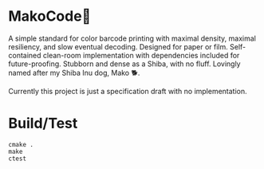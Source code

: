 # MakoCode🐾
A simple standard for color barcode printing with maximal density, maximal resiliency, and slow eventual decoding. Designed for paper or film. Self-contained clean-room implementation with dependencies included for future-proofing. Stubborn and dense as a Shiba, with no fluff. Lovingly named after my Shiba Inu dog, Mako 🐕.

Currently this project is just a specification draft with no implementation.

# Build/Test

    cmake .
    make
    ctest
